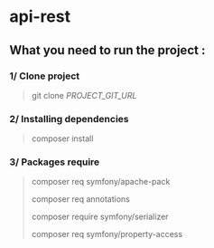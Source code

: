 # api-rest

## What you need to run the project :

### 1/ Clone project

> git clone *PROJECT_GIT_URL*

### 2/ Installing dependencies

> composer install

### 3/ Packages require

> composer req symfony/apache-pack
>
> composer req annotations
>
> composer require symfony/serializer
>
> composer req symfony/property-access


